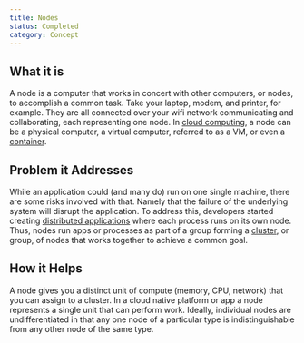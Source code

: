 ```yaml
---
title: Nodes
status: Completed
category: Concept
---
```


## What it is

A node is a computer that works in concert with other computers, or nodes, to accomplish a common task. Take your laptop, modem, and printer, for example. They are all connected over your wifi network communicating and collaborating, each representing one node. In [cloud computing](cloud_computing.md), a node can be a physical computer, a virtual computer, referred to as a VM, or even a [container](container.md).


## Problem it Addresses

While an application could (and many do) run on one single machine, there are some risks involved with that. Namely that the failure of the underlying system will disrupt the application. To address this, developers started creating [distributed applications](https://github.com/cncf/glossary/blob/main/definitions/distributed_apps.md) where each process runs on its own node. Thus, nodes run apps or processes as part of a group forming a [cluster](cluster.md), or group, of nodes that works together to achieve a common goal.

## How it Helps

A node gives you a distinct unit of compute (memory, CPU, network) that you can assign to a cluster. In a cloud native platform or app a node represents a single unit that can perform work. Ideally, individual nodes are undifferentiated in that any one node of a particular type is indistinguishable from any other node of the same type.

